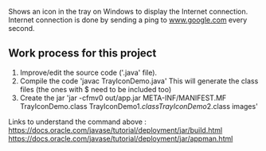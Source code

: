Shows an icon in the tray on Windows to display the Internet connection. Internet connection is done by sending a ping to www.google.com every second.

## Work process for this project

1. Improve/edit the source code ('.java' file).
2. Compile the code 
'javac TrayIconDemo.java' 
This will generate the class files (the ones with $ need to be included too)
3. Create the jar
'jar -cfmv0 out/app.jar META-INF/MANIFEST.MF TrayIconDemo.class TrayIconDemo$1.class TrayIconDemo$2.class images'

Links to understand the command above : 
https://docs.oracle.com/javase/tutorial/deployment/jar/build.html
https://docs.oracle.com/javase/tutorial/deployment/jar/appman.html